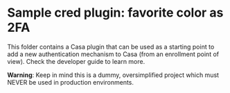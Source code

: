 # Sample cred plugin: favorite color as 2FA

This folder contains a Casa plugin that can be used as a starting point to add a new authentication mechanism to Casa (from an enrollment point of view). Check the developer guide to learn more.

**Warning**: Keep in mind this is a dummy, oversimplified project which must NEVER be used in production environments. 
